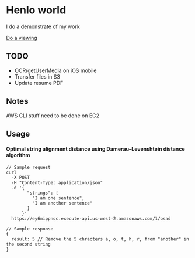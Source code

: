 # Henlo world

I do a demonstrate of my work

[Do a viewing](https://www.kyoseong.com)

## TODO

* OCR/getUserMedia on iOS mobile
* Transfer files in S3
* Update resume PDF

## Notes

AWS CLI stuff need to be done on EC2

## Usage

#### Optimal string alignment distance using Damerau–Levenshtein distance algorithm

```
// Sample request
curl
  -X POST
  -H "Content-Type: application/json"
  -d '{
        "strings": [
          "I am one sentence",
          "I am another sentence"
        ]
      }'
  https://ey6mippnqc.execute-api.us-west-2.amazonaws.com/1/osad

// Sample response
{
  result: 5 // Remove the 5 chracters a, o, t, h, r, from "another" in the second string
}
```
